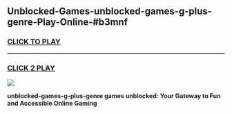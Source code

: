
## Unblocked-Games-unblocked-games-g-plus-genre-Play-Online-#b3mnf
<h3>
<a href="https://premium.freeplayer.one?title=unblocked-games-g-plus-genre&ref=27F">CLICK TO PLAY</a></h3>
<hr>

<h3>
<a href="https://premium.freeplayer.one?title=unblocked-games-g-plus-genre&ref=27F">CLICK 2 PLAY</a>
  
</h3>

<a href="https://premium.freeplayer.one?title=unblocked-games-g-plus-genre&ref=27F"><img src="https://clearcache.store/games.png"></a>


**unblocked-games-g-plus-genre games unblocked: Your Gateway to Fun and Accessible Online Gaming**
